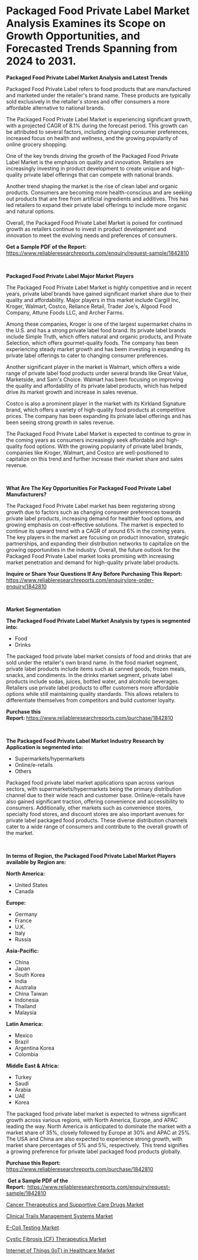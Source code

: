 <p><h1>Packaged Food Private Label Market Analysis Examines its Scope on Growth Opportunities, and Forecasted Trends Spanning from 2024 to 2031.</h1></p><p><strong>Packaged Food Private Label Market Analysis and Latest Trends</strong></p>
<p><p>Packaged Food Private Label refers to food products that are manufactured and marketed under the retailer's brand name. These products are typically sold exclusively in the retailer's stores and offer consumers a more affordable alternative to national brands.</p><p>The Packaged Food Private Label Market is experiencing significant growth, with a projected CAGR of 8.1% during the forecast period. This growth can be attributed to several factors, including changing consumer preferences, increased focus on health and wellness, and the growing popularity of online grocery shopping.</p><p>One of the key trends driving the growth of the Packaged Food Private Label Market is the emphasis on quality and innovation. Retailers are increasingly investing in product development to create unique and high-quality private label offerings that can compete with national brands.</p><p>Another trend shaping the market is the rise of clean label and organic products. Consumers are becoming more health-conscious and are seeking out products that are free from artificial ingredients and additives. This has led retailers to expand their private label offerings to include more organic and natural options.</p><p>Overall, the Packaged Food Private Label Market is poised for continued growth as retailers continue to invest in product development and innovation to meet the evolving needs and preferences of consumers.</p></p>
<p><strong>Get a Sample PDF of the Report:&nbsp;</strong> <a href="https://www.reliableresearchreports.com/enquiry/request-sample/1842810">https://www.reliableresearchreports.com/enquiry/request-sample/1842810</a></p>
<p>&nbsp;</p>
<p><strong>Packaged Food Private Label Major Market Players</strong></p>
<p><p>The Packaged Food Private Label Market is highly competitive and in recent years, private label brands have gained significant market share due to their quality and affordability. Major players in this market include Cargill Inc, Kroger, Walmart, Costco, Reliance Retail, Trader Joe's, Algood Food Company, Attune Foods LLC, and Archer Farms. </p><p>Among these companies, Kroger is one of the largest supermarket chains in the U.S. and has a strong private label food brand. Its private label brands include Simple Truth, which offers natural and organic products, and Private Selection, which offers gourmet-quality foods. The company has been experiencing steady market growth and has been investing in expanding its private label offerings to cater to changing consumer preferences.</p><p>Another significant player in the market is Walmart, which offers a wide range of private label food products under several brands like Great Value, Marketside, and Sam's Choice. Walmart has been focusing on improving the quality and affordability of its private label products, which has helped drive its market growth and increase in sales revenue.</p><p>Costco is also a prominent player in the market with its Kirkland Signature brand, which offers a variety of high-quality food products at competitive prices. The company has been expanding its private label offerings and has been seeing strong growth in sales revenue.</p><p>The Packaged Food Private Label Market is expected to continue to grow in the coming years as consumers increasingly seek affordable and high-quality food options. With the growing popularity of private label brands, companies like Kroger, Walmart, and Costco are well-positioned to capitalize on this trend and further increase their market share and sales revenue.</p></p>
<p>&nbsp;</p>
<p><strong>What Are The Key Opportunities For Packaged Food Private Label Manufacturers?</strong></p>
<p><p>The Packaged Food Private Label market has been registering strong growth due to factors such as changing consumer preferences towards private label products, increasing demand for healthier food options, and growing emphasis on cost-effective solutions. The market is expected to continue its upward trend with a CAGR of around 6% in the coming years. The key players in the market are focusing on product innovation, strategic partnerships, and expanding their distribution networks to capitalize on the growing opportunities in the industry. Overall, the future outlook for the Packaged Food Private Label market looks promising with increasing market penetration and demand for high-quality private label products.</p></p>
<p><strong>Inquire or Share Your Questions If Any Before Purchasing This Report:</strong> <a href="https://www.reliableresearchreports.com/enquiry/pre-order-enquiry/1842810">https://www.reliableresearchreports.com/enquiry/pre-order-enquiry/1842810</a></p>
<p>&nbsp;</p>
<p><strong>Market Segmentation</strong></p>
<p><strong>The Packaged Food Private Label Market Analysis by types is segmented into:</strong></p>
<p><ul><li>Food</li><li>Drinks</li></ul></p>
<p><p>The packaged food private label market consists of food and drinks that are sold under the retailer's own brand name. In the food market segment, private label products include items such as canned goods, frozen meals, snacks, and condiments. In the drinks market segment, private label products include sodas, juices, bottled water, and alcoholic beverages. Retailers use private label products to offer customers more affordable options while still maintaining quality standards. This allows retailers to differentiate themselves from competitors and build customer loyalty.</p></p>
<p><strong>Purchase this Report:&nbsp;</strong><a href="https://www.reliableresearchreports.com/purchase/1842810">https://www.reliableresearchreports.com/purchase/1842810</a></p>
<p>&nbsp;</p>
<p><strong>The Packaged Food Private Label Market Industry Research by Application is segmented into:</strong></p>
<p><ul><li>Supermarkets/hypermarkets</li><li>Online/e-retails</li><li>Others</li></ul></p>
<p><p>Packaged food private label market applications span across various sectors, with supermarkets/hypermarkets being the primary distribution channel due to their wide reach and customer base. Online/e-retails have also gained significant traction, offering convenience and accessibility to consumers. Additionally, other markets such as convenience stores, specialty food stores, and discount stores are also important avenues for private label packaged food products. These diverse distribution channels cater to a wide range of consumers and contribute to the overall growth of the market.</p></p>
<p>&nbsp;</p>
<p><strong>In terms of Region, the Packaged Food Private Label Market Players available by Region are:</strong></p>
<p>
    <p> <strong> North America: </strong>
        <ul>
            <li>United States</li>
            <li>Canada</li>
        </ul>
        </p> 
    <p> <strong> Europe: </strong>
        <ul>
            <li>Germany</li>
            <li>France</li>
            <li>U.K.</li>
            <li>Italy</li>
            <li>Russia</li>
        </ul>
        </p> 
    <p> <strong> Asia-Pacific: </strong>
        <ul>
            <li>China</li>
            <li>Japan</li>
            <li>South Korea</li>
            <li>India</li>
            <li>Australia</li>
            <li>China Taiwan</li>
            <li>Indonesia</li>
            <li>Thailand</li>
            <li>Malaysia</li>
        </ul>
        </p> 
    <p> <strong> Latin America: </strong>
        <ul>
            <li>Mexico</li>
            <li>Brazil</li>
            <li>Argentina Korea</li>
            <li>Colombia</li>
        </ul>
        </p> 
    <p> <strong> Middle East & Africa: </strong>
        <ul>
            <li>Turkey</li>
            <li>Saudi</li>
            <li>Arabia</li>
            <li>UAE</li>
            <li>Korea</li>
        </ul>
    </p>
    </p>
<p><p>The packaged food private label market is expected to witness significant growth across various regions, with North America, Europe, and APAC leading the way. North America is anticipated to dominate the market with a market share of 35%, closely followed by Europe at 30% and APAC at 25%. The USA and China are also expected to experience strong growth, with market share percentages of 5% and 5%, respectively. This trend signifies a growing preference for private label packaged food products globally.</p></p>
<p><strong>Purchase this Report: </strong><a href="https://www.reliableresearchreports.com/purchase/1842810">https://www.reliableresearchreports.com/purchase/1842810</a></p>
<p>&nbsp;<strong>Get a Sample PDF of the Report:&nbsp;&nbsp;</strong><a href="https://www.reliableresearchreports.com/enquiry/request-sample/1842810">https://www.reliableresearchreports.com/enquiry/request-sample/1842810</a></p>
<p><strong></strong></p>
<p><p><a href="https://github.com/pgtimber/Market-Research-Report-List-1/blob/main/cancer-therapeutics-and-supportive-care-drugs-market.md">Cancer Therapeutics and Supportive Care Drugs Market</a></p><p><a href="https://github.com/lataunyatinikmelvin59ilbd0dv/Market-Research-Report-List-1/blob/main/clinical-trails-management-systems-market.md">Clinical Trails Management Systems Market</a></p><p><a href="https://github.com/vimar16th/Market-Research-Report-List-3/blob/main/e-coli-testing-market.md">E-Coli Testing Market</a></p><p><a href="https://github.com/JameTravis/Market-Research-Report-List-3/blob/main/cystic-fibrosis-cf-therapeutics-market.md">Cystic Fibrosis (CF) Therapeutics Market</a></p><p><a href="https://github.com/luckyshygirl/Market-Research-Report-List-3/blob/main/internet-of-things-iot-in-healthcare-market.md">Internet of Things (IoT) in Healthcare Market</a></p></p>